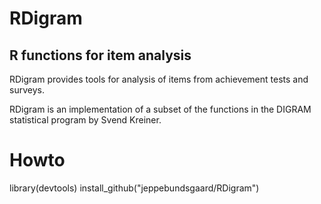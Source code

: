 # RDigram
## R functions for item analysis
RDigram provides tools for analysis of items from achievement tests and surveys.

RDigram is an implementation of a subset of the functions in the DIGRAM statistical program by Svend Kreiner.

# Howto
library(devtools)
install_github("jeppebundsgaard/RDigram")
